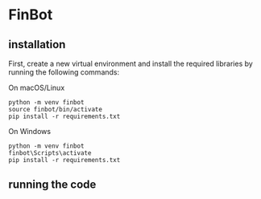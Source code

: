 # FinBot

## installation

First, create a new virtual environment and install the required libraries by running the following commands:

On macOS/Linux
```
python -m venv finbot
source finbot/bin/activate
pip install -r requirements.txt
```
On Windows
```
python -m venv finbot
finbot\Scripts\activate
pip install -r requirements.txt
```
## running the code
